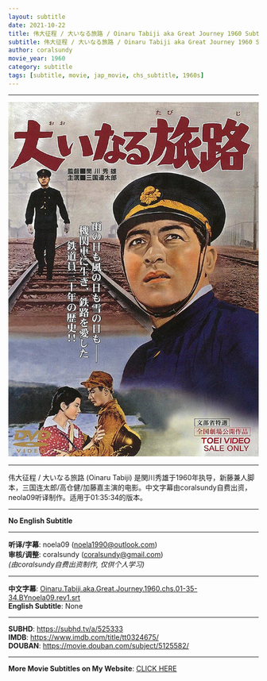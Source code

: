 ```yaml
---
layout: subtitle
date: 2021-10-22
title: 伟大征程 / 大いなる旅路 / Oinaru Tabiji aka Great Journey 1960 Subtitle (Chinese)
subtitle: 伟大征程 / 大いなる旅路 / Oinaru Tabiji aka Great Journey 1960 Subtitle (Chinese)
author: coralsundy
movie_year: 1960
category: subtitle
tags: [subtitle, movie, jap_movie, chs_subtitle, 1960s]
---
```


------

<img src="../assets/tt0324675.jpg" alt="tt0324675_cover_art" />

------

伟大征程 / 大いなる旅路 (Oinaru Tabiji) 是関川秀雄于1960年执导，新藤兼人脚本，三国连太郎/高仓健/加藤嘉主演的电影。中文字幕由coralsundy自费出资，neola09听译制作。适用于01:35:34的版本。

------

**No English Subtitle**

------

**听译/字幕**: noela09 (noela1990@outlook.com)<br>
**审核/调整**: coralsundy (coralsundy@gmail.com)<br>
*(由coralsundy自费出资制作, 仅供个人学习)*

------

**中文字幕**: [Oinaru.Tabiji.aka.Great.Journey.1960.chs.01-35-34.BYnoela09.rev1.srt](../subtitles/Oinaru.Tabiji.aka.Great.Journey.1960.chs.01-35-34.BYnoela09.rev1.srt)<br>
**English Subtitle**: None

------

**SUBHD**: <https://subhd.tv/a/525333><br>
**IMDB**: <https://www.imdb.com/title/tt0324675/><br>
**DOUBAN**: <https://movie.douban.com/subject/5125582/>

------

**More Movie Subtitles on My Website**: <a href='{% post_url 2021-01-10-subtitles-summary-list %}'>CLICK HERE</a>


